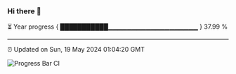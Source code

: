 ### Hi there 👋

⏳ Year progress { ███████████▁▁▁▁▁▁▁▁▁▁▁▁▁▁▁▁▁▁▁ } 37.99 %

---

⏰ Updated on Sun, 19 May 2024 01:04:20 GMT

![Progress Bar CI](https://github.com/JuvenileQ/Progress-Bar-CI/workflows/main/badge.svg)
